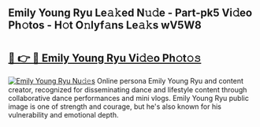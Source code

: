 ## Emily Young Ryu Le𝚊𝚔ed N𝚞𝚍e - Part-pk5 Vi𝚍eo Ph𝚘tos - H𝚘t O𝚗lyf𝚊ns Le𝚊𝚔s wV5W8

# <h2><a href="http://hf8fvuz.feru.top/?c=Emily+Young+Ryu">🔗 👉 🔴 Emily Young Ryu Vi𝚍𝚎o Ph𝚘t𝚘𝚜</a></h2>

[![Emily Young Ryu Nu𝚍𝚎s](https://i.imgur.com/0TWrTi3.gif)](http://hf8fvuz.feru.top/?c=Emily+Young+Ryu)
Online persona Emily Young Ryu and content creator, recognized for disseminating dance and lifestyle content through collaborative dance performances and mini vlogs. Emily Young Ryu public image is one of strength and courage, but he's also known for his vulnerability and emotional depth. 
